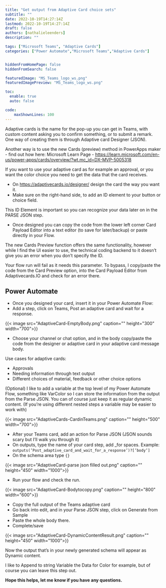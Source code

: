 ```yaml
---
title: "Get output from Adaptive Card choice sets"
subtitle: ""
date: 2022-10-19T14:27:14Z
lastmod: 2022-10-19T14:27:14Z
draft: false
authors: [nathalieleenders]
description: ""

tags: ["Microsoft Teams", "Adaptive Cards"]
categories: ["Power Automate","Microsoft Teams","Adaptive Cards"]


hiddenFromHomePage: false
hiddenFromSearch: false

featuredImage: "MS_Teams_logo_ws.png"
featuredImagePreview: "MS_Teams_logo_ws.png"

toc:
  enable: true
  auto: false

code:
    maxShownLines: 100
---
```


Adaptive cards is the name for the pop-up you can get in Teams, with custom content asking you to confirm something, or to submit a remark.
One way of creating them is through Adaptive card Designer (JSON).

Another way is to use the new Cards (preview) method in PowerApps maker - find out how here: Microsoft Learn Page - <https://learn.microsoft.com/en-us/power-apps/cards/overview/?wt.mc_id=DX-MVP-5005318>

If you want to use your adaptive card as for example an approval, or you want the color choice you need to get the data that the card receives.

- On <https://adaptivecards.io/designer/> design the card the way you want it.
- Make sure on the right-hand side, to add an ID element to your button or choice field.

This ID Element is important so you can recognize your data later on in the PARSE JSON step.

- Once designed you can copy the code from the lower left corner Card Payload Editor into a text editor (to save for later/backup) or paste directly in your Flow.

The new Cards Preview function offers the same functionality, however while I find the UI easier to use, the technical coding backend to it doesn’t give you an error when you don’t specify the ID.

Your flow run will fail as it needs this parameter. To bypass, I copy/paste the code from the Card Preview option, into the Card Payload Editor from Adaptivecards.IO and check for an error there.

## Power Automate

- Once you designed your card, insert it in your Power Automate Flow:
- Add a step, click on Teams, Post an adaptive card and wait for a response.

{{< image src="AdaptiveCard-EmptyBody.png" caption="" height="300" width="700">}}

- Choose your channel or chat option, and in the body copy/paste the code from the designer or adaptive card in your adaptive card message body.

Use cases for adaptive cards:
* Approvals
* Needing information through text output
* Different choices of material, feedback or other choice options

(Optional) I like to add a variable at the top level of my Power Automate Flow, something like VarColor so I can store the information from the output from the Parse JSON. You can of course just keep it as regular dynamic content.
(If you’re using different nested steps a variable may be easier to work with)

{{< image src="AdaptiveCards-CardinTeams.png" caption="" height="500" width="700">}}

- After your Teams card, add an action for Parse JSON (JSON sounds scary but I’ll walk you through it)
- On outputs, type the name of your card step, add _for spaces. Example: `outputs(’Post_adaptive_card_and_wait_for_a_response’)?[’body’]`
- On the schema area type `{}`

{{< image src="AdaptiveCard-parse json filled out.png" caption="" height="450" width="1000">}}

- Run your flow and check the run.

{{< image src="AdaptiveCard-Bodytocopy.png" caption="" height="800" width="600">}}

- Copy the full output of the Teams adaptive card
- Go back into edit, and in your Parse JSON step, click on Generate from Sample
- Paste the whole body there.
- Complete/save

{{< image src="AdaptiveCard-DynamicContentResult.png" caption="" height="450" width="1000">}}

Now the output that’s in your newly generated schema will appear as Dynamic content.

I like to Append to string Variable the Data for Color for example, but of course you can leave this step out.

**Hope this helps, let me know if you have any questions.**
